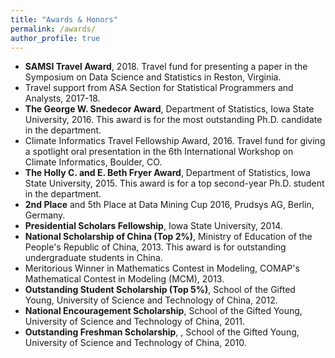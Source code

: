 ```yaml
---
title: "Awards & Honors"
permalink: /awards/
author_profile: true
---
```


* **SAMSI Travel Award**, 2018. Travel fund for presenting a paper in the Symposium on Data Science and Statistics in Reston, Virginia.
* Travel support from ASA Section for Statistical Programmers and Analysts, 2017-18. 
* **The George W. Snedecor Award**,  Department of Statistics, Iowa State University, 2016. This award is for the most outstanding Ph.D. candidate in the department.
* Climate Informatics Travel Fellowship Award, 2016. Travel fund for giving a spotlight oral presentation in the 6th International Workshop on Climate Informatics, Boulder, CO.
* **The Holly C. and E. Beth Fryer Award**, Department of Statistics, Iowa State University, 2015. This award is for a top second-year Ph.D. student in the department.
* **2nd Place** and 5th Place at Data Mining Cup 2016, Prudsys AG, Berlin, Germany. 
* **Presidential Scholars Fellowship**, Iowa State University, 2014.
* **National Scholarship of China (Top 2%)**, Ministry of Education of the People's Republic of China, 2013. This award is for outstanding undergraduate students in China.
* Meritorious Winner in Mathematics Contest in Modeling, COMAP's Mathematical Contest in Modeling (MCM), 2013.
* **Outstanding Student Scholarship (Top 5%)**, School of the Gifted Young, University of Science and Technology of China, 2012.
* **National Encouragement Scholarship**, School of the Gifted Young, University of Science and Technology of China, 2011.
* **Outstanding Freshman Scholarship**, , School of the Gifted Young, University of Science and Technology of China, 2010.
